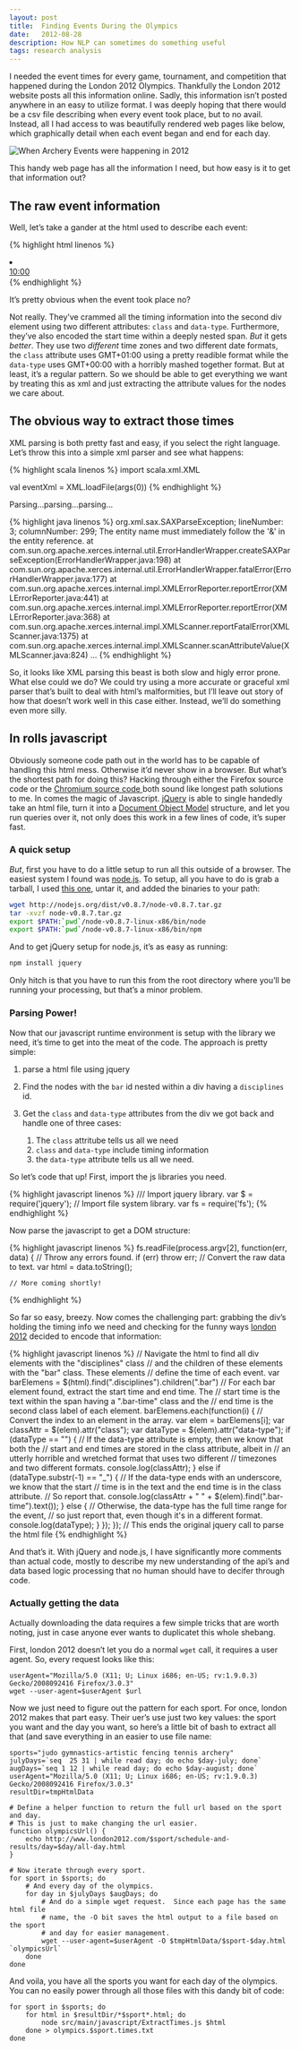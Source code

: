 ```yaml
---
layout: post
title:  Finding Events During the Olympics
date:   2012-08-28
description: How NLP can sometimes do something useful
tags: research analysis
---
```


I needed the event times for every game, tournament, and competition that
happened during the London 2012 Olympics. Thankfully the London 2012 website
posts all this information online. Sadly, this information isn’t posted
anywhere in an easy to utilize format. I was deeply hoping that there would be
a csv file describing when every event took place, but to no avail. Instead,
all I had access to was beautifully rendered web pages like below, which
graphically detail when each event began and end for each day.

![When Archery Events were happening in 2012](/assets/img/2012/olympics-archery-event-example.png)

This handy web page has all the information I need, but how easy is it to get
that information out?

## The raw event information

Well, let’s take a gander at the html used to describe each event:

{% highlight html linenos %}
 <li>
   <div class="barWrap disciplines">
     <!--s-u: ARM073900 - ARM073900-->
     <div style="left: 72px; width: 90px; height:19px; overflow:hidden;"
          class="bar ed_2012-08-30T12:30:00+01:00"
          id="bar-ARM073900"
          data-type="a_20120830090000 b_">
       <div class="barcnt m0">
         <a  href="/paralympics/archery/event/men-individual-recurve-w1-w2/phase=arm073900/index.html">
           <span class="bar-time">10:00 </span>
           <span class="bar-phasedesc">Ranking Round </span>
           <div class="bar-scheduleline">
             <div class="score"></div>
           </div>
         </a>
       </div>
     </div>
   </div>
 </li>
{% endhighlight %}

It’s pretty obvious when the event took place no?

Not really. They’ve crammed all the timing information into the second div
element using two different attributes: `class` and `data-type`. Furthermore,
they’ve also encoded the start time within a deeply nested span. *But* it gets
*better*. They use two *different* time zones and two different date formats,
the `class` attribute uses GMT+01:00 using a pretty readible format while the
`data-type` uses GMT+00:00 with a horribly mashed together format. But at
least, it’s a regular pattern. So we should be able to get everything we want
by treating this as xml and just extracting the attribute values for the nodes
we care about.

## The obvious way to extract those times

XML parsing is both pretty fast and easy, if you select the right language.
Let’s throw this into a simple xml parser and see what happens:

{% highlight scala linenos %}
import scala.xml.XML

val eventXml = XML.loadFile(args(0))
{% endhighlight %}

Parsing…parsing…parsing…

{% highlight java linenos %}
org.xml.sax.SAXParseException; lineNumber: 3; columnNumber: 299; The entity name must immediately follow the '&' in the entity reference.
    at com.sun.org.apache.xerces.internal.util.ErrorHandlerWrapper.createSAXParseException(ErrorHandlerWrapper.java:198)
    at com.sun.org.apache.xerces.internal.util.ErrorHandlerWrapper.fatalError(ErrorHandlerWrapper.java:177)
    at com.sun.org.apache.xerces.internal.impl.XMLErrorReporter.reportError(XMLErrorReporter.java:441)
    at com.sun.org.apache.xerces.internal.impl.XMLErrorReporter.reportError(XMLErrorReporter.java:368)
    at com.sun.org.apache.xerces.internal.impl.XMLScanner.reportFatalError(XMLScanner.java:1375)
    at com.sun.org.apache.xerces.internal.impl.XMLScanner.scanAttributeValue(XMLScanner.java:824)
    ...
{% endhighlight %}

So, it looks like XML parsing this beast is both slow and higly error prone.
What else could we do? We could try using a more accurate or graceful xml
parser that’s built to deal with html’s malformities, but I’ll leave out story
of how that doesn’t work well in this case either. Instead, we’ll do something
even more silly.

## In rolls javascript

Obviously someone code path out in the world has to be capable of handling this
html mess. Otherwise it’d never show in a browser. But what’s the shortest path
for doing this? Hacking through either the Firefox source code or the [Chromium
source code ](https://src.chromium.org/viewvc/chrome/)both sound like longest
path solutions to me. In comes the magic of Javascript.
[jQuery](https://jquery.com/) is able to single handedly take an html file,
turn it into a [Document Object
Model](https://en.wikipedia.org/wiki/Document_Object_Model) structure, and let
you run queries over it, not only does this work in a few lines of code, it’s
super fast.

### A quick setup

*But*, first you have to do a little setup to run all this outside of a
browser. The easiest system I found was [node.js](https://nodejs.org/en/). To
setup, all you have to do is grab a tarball, I used [this
one](http://nodejs.org/dist/v0.8.8/node-v0.8.8.tar.gz), untar it, and added the
binaries to your path:

```bash
wget http://nodejs.org/dist/v0.8.7/node-v0.8.7.tar.gz
tar -xvzf node-v0.8.7.tar.gz
export $PATH:`pwd`/node-v0.8.7-linux-x86/bin/node
export $PATH:`pwd`/node-v0.8.7-linux-x86/bin/npm
```

And to get jQuery setup for node.js, it’s as easy as running:

```bash
npm install jquery
```

Only hitch is that you have to run this from the root directory where you’ll be
running your processing, but that’s a minor problem.

### Parsing Power!

Now that our javascript runtime environment is setup with the library we need,
it’s time to get into the meat of the code. The approach is pretty simple:

1.  parse a html file using jquery
1.  Find the nodes with the `bar` id nested within a div having a `disciplines`
    id.
1.  Get the `class` and `data-type` attributes from the div we got back and
    handle one of three cases:

    1.  The `class` attritube tells us all we need
    1.  `class` and `data-type` include timing information
    1.  the `data-type` attribute tells us all we need.

So let’s code that up! First, import the js libraries you need.


{% highlight javascript linenos %}
/// Import jquery library.
var $ = require('jquery');
// Import file system library.
var fs = require('fs');
{% endhighlight %}

Now parse the javascript to get a DOM structure:

{% highlight javascript linenos %}
fs.readFile(process.argv[2], function(err, data) {
    // Throw any errors found.
    if (err) throw err;
    // Convert the raw data to text.
    var html = data.toString();

    // More coming shortly!
{% endhighlight %}

So far so easy, breezy. Now comes the challenging part: grabbing the div’s
holding the timing info we need and checking for the funny ways [london
2012](www.london2012.com/index-olympic.html) decided to encode that
information:

{% highlight javascript linenos %}
    // Navigate the html to find all div elements with the "disciplines" class
    // and the children of these elements with the "bar" class.  These elements
    // define the time of each event.
    var barElemens = $(html).find(".disciplines").children(".bar")
    // For each bar element found, extract the start time and end time.  The
    // start time is the text within the span having a ".bar-time" class and the
    // end time is the second class label of each element.
    barElemens.each(function(i) {
        // Convert the index to an element in the array.
        var elem = barElemens[i];
        var classAttr = $(elem).attr("class");
        var dataType = $(elem).attr("data-type");
        if (dataType == "") {
            // If the data-type attribute is empty, then we know that both the
            // start and end times are stored in the class attribute, albeit in
            // an utterly horrible and wretched format that uses two different
            // timezones and two different formats.
            console.log(classAttr);
        } else if (dataType.substr(-1) == "_") {
            // If the data-type ends with an underscore, we know that the start
            // time is in the text and the end time is in the class attribute.
            // So report that.
            console.log(classAttr + " " + $(elem).find(".bar-time").text());
        } else {
            // Otherwise, the data-type has the full time range for the event,
            // so just report that, even though it's in a different format.
            console.log(dataType);
        }
    });
}); // This ends the original jquery call to parse the html file
{% endhighlight %}

And that’s it. With jQuery and node.js, I have significantly more comments than
actual code, mostly to describe my new understanding of the api’s and data
based logic processing that no human should have to decifer through code.

### Actually getting the data

Actually downloading the data requires a few simple tricks that are worth
noting, just in case anyone ever wants to duplicatet this whole shebang.

First, london 2012 doesn’t let you do a normal `wget` call, it requires a user
agent. So, every request looks like this:

```
userAgent="Mozilla/5.0 (X11; U; Linux i686; en-US; rv:1.9.0.3) Gecko/2008092416 Firefox/3.0.3"
wget --user-agent=$userAgent $url
```

Now we just need to figure out the pattern for each sport. For once, london
2012 makes that part easy. Their uer’s use just two key values: the sport you want and the day you want, so here’s a little bit of bash to extract all that (and save everything in an easier to use file name:

```
sports="judo gymnastics-artistic fencing tennis archery"
julyDays=`seq  25 31 | while read day; do echo $day-july; done`
augDays=`seq 1 12 | while read day; do echo $day-august; done`
userAgent="Mozilla/5.0 (X11; U; Linux i686; en-US; rv:1.9.0.3) Gecko/2008092416 Firefox/3.0.3"
resultDir=tmpHtmlData

# Define a helper function to return the full url based on the sport and day.
# This is just to make changing the url easier.
function olympicsUrl() {
    echo http://www.london2012.com/$sport/schedule-and-results/day=$day/all-day.html 
}

# Now iterate through every sport.
for sport in $sports; do
    # And every day of the olympics.
    for day in $julyDays $augDays; do
        # And do a simple wget request.  Since each page has the same html file
        # name, the -O bit saves the html output to a file based on the sport
        # and day for easier management.
        wget --user-agent=$userAgent -O $tmpHtmlData/$sport-$day.html `olympicsUrl`
    done
done
```

And voila, you have all the sports you want for each day of the olympics. You
can no easily power through all those files with this dandy bit of code:

```
for sport in $sports; do
    for html in $resultDir/*$sport*.html; do
        node src/main/javascript/ExtractTimes.js $html
    done > olympics.$sport.times.txt
done
```
